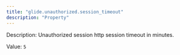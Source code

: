 ```yaml
---
title: "glide.unauthorized.session_timeout"
description: "Property"
---
```


Description: Unauthorized session http session timeout in minutes.

Value: `5`